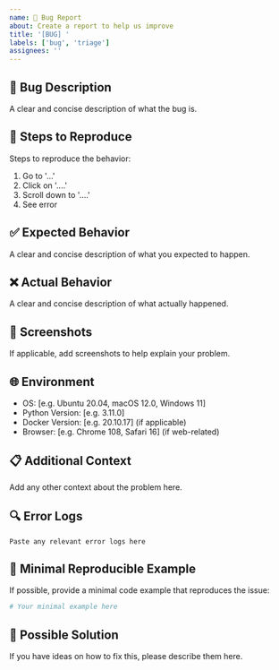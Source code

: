 ```yaml
---
name: 🐛 Bug Report
about: Create a report to help us improve
title: '[BUG] '
labels: ['bug', 'triage']
assignees: ''
---
```


## 🐛 Bug Description
A clear and concise description of what the bug is.

## 🔄 Steps to Reproduce
Steps to reproduce the behavior:
1. Go to '...'
2. Click on '....'
3. Scroll down to '....'
4. See error

## ✅ Expected Behavior
A clear and concise description of what you expected to happen.

## ❌ Actual Behavior
A clear and concise description of what actually happened.

## 📸 Screenshots
If applicable, add screenshots to help explain your problem.

## 🌐 Environment
- OS: [e.g. Ubuntu 20.04, macOS 12.0, Windows 11]
- Python Version: [e.g. 3.11.0]
- Docker Version: [e.g. 20.10.17] (if applicable)
- Browser: [e.g. Chrome 108, Safari 16] (if web-related)

## 📋 Additional Context
Add any other context about the problem here.

## 🔍 Error Logs
```
Paste any relevant error logs here
```

## 🧪 Minimal Reproducible Example
If possible, provide a minimal code example that reproduces the issue:

```python
# Your minimal example here
```

## 🎯 Possible Solution
If you have ideas on how to fix this, please describe them here.
